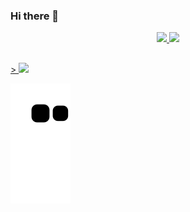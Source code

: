 ### Hi there 👋

<div align="center">
  
  <a href="https://github.com/Dayanaferrer">
  <img height="180em" src="https://github-readme-stats.vercel.app/api?username=Dayanaferrer&show_icons=true&theme=dracula&include_all_commits=true&count_private=true"/>
  <img height="180em" src="https://github-readme-stats.vercel.app/api/top-langs/?username=Dayanaferrer&layout=compact&langs_count=7&theme=dracula"/>
    
</div>

  ##
  
<div> 
>
  <a href="https://www.linkedin.com/in/dayanaferreira0/" target="_blank"><img src="https://img.shields.io/badge/-LinkedIn-%230077B5?style=for-the-badge&logo=linkedin&logoColor=white" target="_blank"></a> 
 
  ![Snake animation](https://github.com/rafaballerini/rafaballerini/blob/output/github-contribution-grid-snake.svg)
 
</div>
